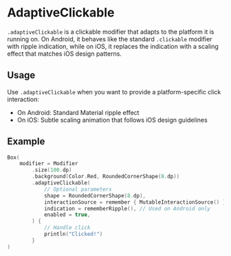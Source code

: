 # AdaptiveClickable

`.adaptiveClickable` is a clickable modifier that adapts to the platform it is running on. On Android, it behaves like the standard `.clickable` modifier with ripple indication, while on iOS, it replaces the indication with a scaling effect that matches iOS design patterns.

## Usage

Use `.adaptiveClickable` when you want to provide a platform-specific click interaction:
- On Android: Standard Material ripple effect
- On iOS: Subtle scaling animation that follows iOS design guidelines

## Example

```kotlin
Box(
    modifier = Modifier
        .size(100.dp)
        .background(Color.Red, RoundedCornerShape(8.dp))
        .adaptiveClickable(
            // Optional parameters
            shape = RoundedCornerShape(8.dp),
            interactionSource = remember { MutableInteractionSource() },
            indication = rememberRipple(), // Used on Android only
            enabled = true,
        ) {
            // Handle click
            println("Clicked!")
        }
)
```

